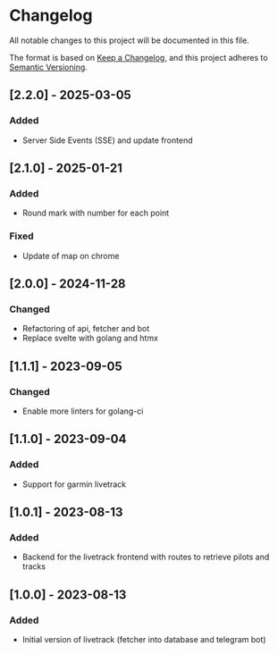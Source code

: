 # Changelog

All notable changes to this project will be documented in this file.

The format is based on [Keep a Changelog](https://keepachangelog.com/en/1.0.0/),
and this project adheres to [Semantic Versioning](https://semver.org/spec/v2.0.0.html).

## [2.2.0] - 2025-03-05

### Added

- Server Side Events (SSE) and update frontend

## [2.1.0] - 2025-01-21

### Added

- Round mark with number for each point

### Fixed

- Update of map on chrome

## [2.0.0] - 2024-11-28

### Changed

- Refactoring of api, fetcher and bot
- Replace svelte with golang and htmx

## [1.1.1] - 2023-09-05

### Changed

- Enable more linters for golang-ci

## [1.1.0] - 2023-09-04

### Added

- Support for garmin livetrack

## [1.0.1] - 2023-08-13

### Added

- Backend for the livetrack frontend with routes to retrieve pilots and tracks

## [1.0.0] - 2023-08-13

### Added

- Initial version of livetrack (fetcher into database and telegram bot)
